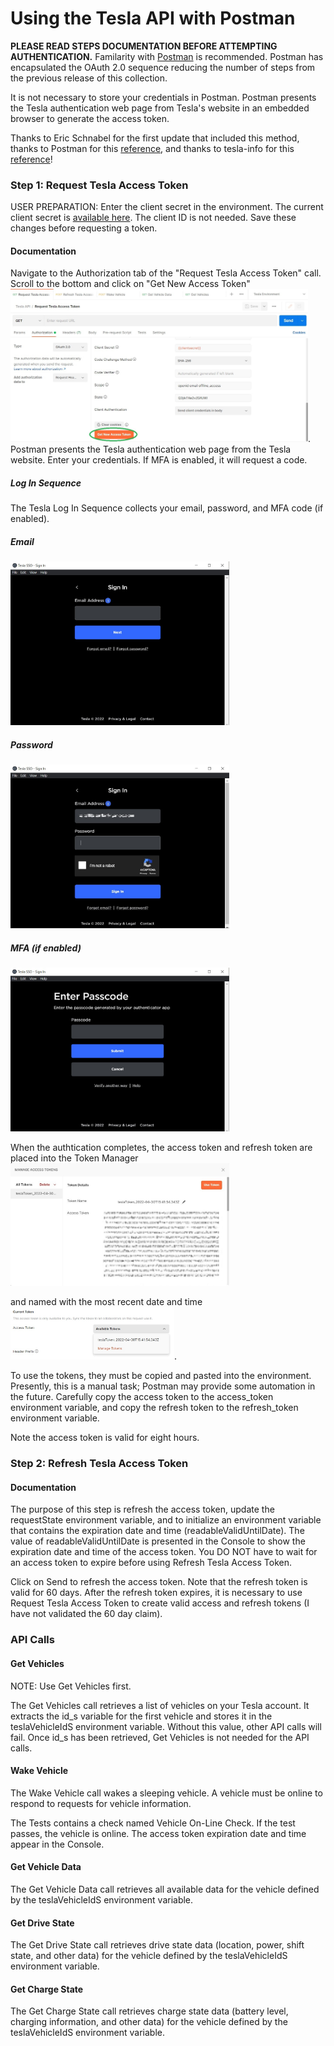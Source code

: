 # Using the Tesla API with Postman

**PLEASE READ STEPS DOCUMENTATION BEFORE ATTEMPTING AUTHENTICATION.**  Familarity with [Postman](https://www.postman.com/) is recommended. Postman has encapsulated the OAuth 2.0 sequence reducing the number of steps from the previous release of this collection.

It is not necessary to store your credentials in Postman.  Postman presents the Tesla authentication web page from Tesla's website in an embedded browser to generate the access token.

Thanks to Eric Schnabel for the first update that included this method, thanks to Postman for this [reference](https://documenter.getpostman.com/view/5857899/TW74k5k4), and thanks to tesla-info for this [reference](https://tesla-info.com/tesla-token.php)!

### Step 1: Request Tesla Access Token

USER PREPARATION: Enter the client secret in the environment. The current client secret is [available here](https://pastebin.com/pS7Z6yyP).  The client ID is not needed.  Save these changes before requesting a token.

#### Documentation

Navigate to the Authorization tab of the "Request Tesla Access Token" call.  Scroll to the bottom and click on "Get New Access Token" <img src="images/pmTokenRequestBottom.jpg" width="476" height="245">.  Postman presents the Tesla authentication web page from the Tesla website.  Enter your credentials.  If MFA is enabled, it will request a code.

##### Log In Sequence

The Tesla Log In Sequence collects your email, password, and MFA code (if enabled).

##### Email
<img src="images/TeslaLogIn-A.jpg" width="350" height="262">

##### Password
<img src="images/TeslaLogIn-B.jpg" width="350" height="262">

##### MFA (if enabled)
<img src="images/TeslaLogIn-C.jpg" width="350" height="262">


When the authtication completes, the access token and refresh token are placed into the Token Manager <img src="images/pmManageTokenDlgUpdated.jpg" width="350" height="196">

and named with the most recent date and time <img src="images/pmManageTokenNav.jpg" width="262" height="84">.

To use the tokens, they must be copied and pasted into the environment.  Presently, this is a manual task; Postman may provide some automation in the future.  Carefully copy the access token to the access_token environment variable, and copy the refresh token to the refresh_token environment variable.

Note the access token is valid for eight hours.

### Step 2: Refresh Tesla Access Token

#### Documentation

The purpose of this step is refresh the access token, update the requestState environment variable, and to initialize an environment variable that contains the expiration date and time (readableValidUntilDate).  The value of readableValidUntilDate is presented in the Console to show the expiration date and time of the access token.  You DO NOT have to wait for an access token to expire before using Refresh Tesla Access Token.

Click on Send to refresh the access token.  Note that the refresh token is valid for 60 days.  After the refresh token expires, it is necessary to use Request Tesla Access Token to create valid access and refresh tokens (I have not validated the 60 day claim).

### API Calls

#### Get Vehicles

NOTE: Use Get Vehicles first.

The Get Vehicles call retrieves a list of vehicles on your Tesla account.  It extracts the id_s variable for the first vehicle and stores it in the teslaVehicleIdS environment variable.  Without this value, other API calls will fail.  Once id_s has been retrieved, Get Vehicles is not needed for the API calls.

#### Wake Vehicle

The Wake Vehicle call wakes a sleeping vehicle.  A vehicle must be online to respond to requests for vehicle information.

The Tests contains a check named Vehicle On-Line Check.  If the test passes, the vehicle is online.  The access token expiration date and time appear in the Console.

#### Get Vehicle Data

The Get Vehicle Data call retrieves all available data for the vehicle defined by the teslaVehicleIdS environment variable.

#### Get Drive State

The Get Drive State call retrieves drive state data (location, power, shift state, and other data) for the vehicle defined by the teslaVehicleIdS environment variable.

#### Get Charge State

The Get Charge State call retrieves charge state data (battery level, charging information, and other data) for the vehicle defined by the teslaVehicleIdS environment variable.
